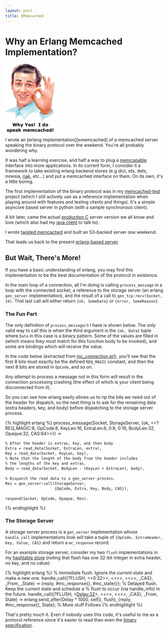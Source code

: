 ```yaml
---
layout: post
title: EMemcached
---
```


# Why an Erlang Memcached Implementation?

<div>
  <img src="/images/a-o-k.png"
       alt="Memcached! Do you speak it?" class="floatright"/>
</div>
I wrote an [erlang implementation][ememcached] of a memcached server
speaking the binary protocol over the weekend.  You're all probably
wondering why.

It was half a learning exercise, and half a way to plug a
[memcapable][memcapable] interface into more applications.  In its
current form, I consider it a framework to take existing erlang
backend stores (e.g dict, ets, dets, mnesia, [riak][riak], etc...) and
put a memcached interface on them.  On its own, it's a little boring.

The first implementation of the binary protocol was in my
[memcached-test][memcached-test] project (which I still actively use
as a reference implementation when playing around with features and
testing clients and things).  It's a simple asyncore based server in
python (with a sample synchronous client).

A bit later, came the actual [production C][memcached] server version
we all know and love (which also had my [java client][spymemcached] to
talk to).

I wrote [twisted memcached][twistedmc] and built an S3-backed server
one weekend.

That leads us back to the present [erlang-based server][ememcached].

## But Wait, There's More!

If you have a basic understanding of erlang, you may find this
implementation to be the best documentation of the protocol in
existence.

In the main loop of a connection, all I'm doing is calling
`process_message` in a loop with the connected socket, a reference to
the storage server (an erlang `gen_server` implementation), and the
result of a call to `gen_tcp:recv(Socket, 24)`.  That last call will
either return `{ok, SomeData}` or `{error, SomeReason}`.

### The Fun Part

The only definition of `process_message/3` I have is shown below.  The
*only* valid way to call this is when the third argument is the `{ok,
Data}` tuple where `Data` in this case is a binary pattern.  Some of
the values are filled in (which means they *must* match for this
function body to be invoked), and some are bindings which will receive
the value.

In the code below (extracted from [mc\_connection.erl][mc-connection]),
you'll see that the first 8 bits must exactly be the defined
`REQ_MAGIC` constant, and then the next 8 bits are stored in `OpCode`,
and so on.

Any attempt to process a message not in this form will result in the
connection processing crashing (the effect of which is your client
being disconnected from it).

So you can see how erlang easily allows us to rip the bits we need out
of the header for dispatch, so the next thing is to ask for the
remaining data (extra headers, key, and body) before dispatching to
the storage server process.

{% highlight erlang %}
process_message(Socket, StorageServer,
                {ok, <<?REQ_MAGIC:8, OpCode:8, KeyLen:16,
                      ExtraLen:8, 0:8, 0:16,
                      BodyLen:32,
                      Opaque:32,
                      CAS:64>>}) ->

    % After the header is extras, key, and then body
    Extra = read_data(Socket, ExtraLen, extra),
    Key = read_data(Socket, KeyLen, key),
    % Note that the length of the body from the header includes
    % the lengths of the key and extras.
    Body = read_data(Socket, BodyLen - (KeyLen + ExtraLen), body),

    % Dispatch the read data to a gen_server process.
    Res = gen_server:call(StorageServer,
                          {OpCode, Extra, Key, Body, CAS}),

    respond(Socket, OpCode, Opaque, Res).
{% endhighlight %}

### The Storage Server

A storage server process is a `gen_server` implementation whose
`handle_call` implementations look will take a tuple of `{OpCode,
ExtraHeader, Key, Value, CAS}` and return a `mc_response` record.

For an example storage server, consider my two `flush` implementations
in my [hashtable store][mc-hash] (noting that flash has one 32-bit
integer in extra header, no key, and no value):

{% highlight erlang %}
% Immediate flush. Ignore the current state and make a new one.
handle_call({?FLUSH, <<0:32>>, <<>>, <<>>, _CAS},
            _From, _State) ->
    {reply, #mc_response{}, #mc_state{}};
% Delayed flush. Keep the current state and schedule a
% flush to occur (via handle_info) in the future.
handle_call({?FLUSH, <<Delay:32>>, <<>>, <<>>, _CAS},
            _From, State) ->
    erlang:send_after(Delay * 1000, self(), flush),
    {reply, #mc_response{}, State};
% More stuff Follows
{% endhighlight %}

That's pretty much it.  Even if nobody uses this code, it's useful to
me as a protocol reference since it's easier to read than even the
[binary specification][binaryspec].

[memcapable]: http://blogs.sun.com/trond/entry/memcapable
[memcached-test]: http://github.com/dustin/memcached-test
[ememcached]: http://github.com/dustin/ememcached
[riak]: http://riak.basho.com/
[memcached]: http://code.google.com/p/memcached/
[spymemcached]: http://code.google.com/p/spymemcached/
[twistedmc]: http://github.com/dustin/twisted-memcached
[mc-connection]: http://github.com/dustin/ememcached/blob/master/src/mc_connection.erl
[mc-hash]: http://github.com/dustin/ememcached/blob/master/src/mc_handler_hashtable.erl
[binaryspec]: http://cloud.github.com/downloads/memcached/memcached/protocol-binary.txt
